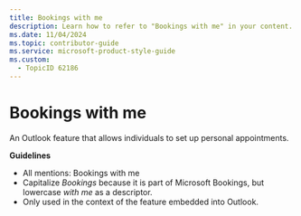 ```yaml
---
title: Bookings with me
description: Learn how to refer to "Bookings with me" in your content.
ms.date: 11/04/2024
ms.topic: contributor-guide
ms.service: microsoft-product-style-guide
ms.custom:
  - TopicID 62186
---
```



# Bookings with me

An Outlook feature that allows individuals to set up personal appointments.

**Guidelines**

- All mentions: Bookings with me
- Capitalize *Bookings* because it is part of Microsoft Bookings, but lowercase *with me* as a descriptor.
- Only used in the context of the feature embedded into Outlook.  

